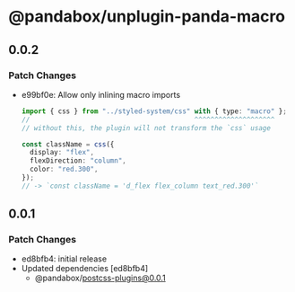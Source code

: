 # @pandabox/unplugin-panda-macro

## 0.0.2

### Patch Changes

- e99bf0e: Allow only inlining macro imports

  ```ts
  import { css } from "../styled-system/css" with { type: "macro" };
  //                                         ^^^^^^^^^^^^^^^^^^^^
  // without this, the plugin will not transform the `css` usage

  const className = css({
    display: "flex",
    flexDirection: "column",
    color: "red.300",
  });
  // -> `const className = 'd_flex flex_column text_red.300'`
  ```

## 0.0.1

### Patch Changes

- ed8bfb4: initial release
- Updated dependencies [ed8bfb4]
  - @pandabox/postcss-plugins@0.0.1
